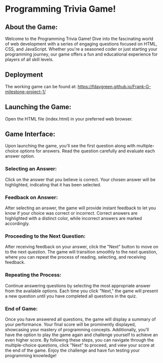 # Programming Trivia Game!

## About the Game:
Welcome to the Programming Trivia Game! Dive into the fascinating world of web development with a series of engaging questions focused on HTML, CSS, and JavaScript. Whether you're a seasoned coder or just starting your programming journey, our game offers a fun and educational experience for players of all skill levels.

## Deployment

The working game can be found at: https://fdavgreen.github.io/Frank-G-milestone-project-1/ 

## Launching the Game:
Open the HTML file (index.html) in your preferred web browser.

## Game Interface:
Upon launching the game, you'll see the first question along with multiple-choice options for answers.
Read the question carefully and evaluate each answer option.

### Selecting an Answer:
Click on the answer that you believe is correct.
Your chosen answer will be highlighted, indicating that it has been selected.

### Feedback on Answer:
After selecting an answer, the game will provide instant feedback to let you know if your choice was correct or incorrect.
Correct answers are highlighted with a distinct color, while incorrect answers are marked accordingly.

### Proceeding to the Next Question:
After receiving feedback on your answer, click the "Next" button to move on to the next question.
The game will transition smoothly to the next question, where you can repeat the process of reading, selecting, and receiving feedback.

### Repeating the Process:
Continue answering questions by selecting the most appropriate answer from the available options.
Each time you click "Next," the game will present a new question until you have completed all questions in the quiz.

### End of Game:
Once you have answered all questions, the game will display a summary of your performance.
Your final score will be prominently displayed, showcasing your mastery of programming concepts.
Additionally, you'll have the option to play the game again and challenge yourself to achieve an even higher score.
By following these steps, you can navigate through the multiple-choice questions, click "Next" to proceed, and view your score at the end of the game. Enjoy the challenge and have fun testing your programming knowledge!
